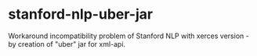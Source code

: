 stanford-nlp-uber-jar
==============

Workaround incompatibility problem of Stanford NLP with xerces version - by creation of "uber" jar for xml-api.
